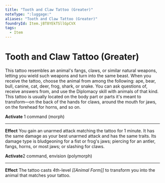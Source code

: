 ```yaml
---
title: "Tooth and Claw Tattoo (Greater)"
noteType: ":luggage:"
aliases: "Tooth and Claw Tattoo (Greater)"
foundryId: Item.jBT8YEkTSllGpCVX
tags:
  - Item
---
```


# Tooth and Claw Tattoo (Greater)

This tattoo resembles an animal's fangs, claws, or similar natural weapons, letting you wield such weapons and turn into the same beast. When you receive the tattoo, choose the animal from among the following: ape, bear, bull, canine, cat, deer, frog, shark, or snake. You can ask questions of, receive answers from, and use the Diplomacy skill with animals of that kind. This tattoo is usually located on the body part or parts it's meant to transform—on the back of the hands for claws, around the mouth for jaws, on the forehead for horns, and so on.

**Activate** 1 command (morph)

* * *

**Effect** You gain an unarmed attack matching the tattoo for 1 minute. It has the same damage as your best unarmed attack and has the same traits. Its damage type is bludgeoning for a fist or frog's jaws; piercing for an antler, fangs, horns, or most jaws; or slashing for claws.

**Activate**2 command, envision (polymorph)

* * *

**Effect** The tattoo casts 4th-level _[[Animal Form]]_ to transform you into the animal that matches your tattoo.
